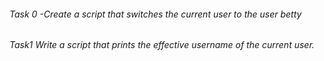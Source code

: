 ###### Task 0 -Create a script that switches the current user to the user betty
###### Task1 Write a script that prints the effective username of the current user.
